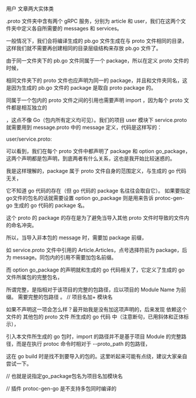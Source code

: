 用户 文章两大实体类

.proto 文件夹中含有两个 gRPC 服务，分别为 article 和 user，我们在这两个文件夹中定义各自所需要的 messages 和 services。

一般情况下，我们会将编译生成的 pb.go 文件生成在与 proto 文件相同的目录，这样我们就不需要再创建相同的目录层级结构来存放 pb.go 文件了。

由于同一文件夹下的 pb.go 文件同属于一个 package，所以在定义 proto 文件的时候，

相同文件夹下的 proto 文件也应声明为同一的 package，并且和文件夹同名，这是因为生成的 pb.go 文件的 package 是取自 proto package 的。

同属于一个包内的 proto 文件之间的引用也需要声明 import ，因为每个 proto 文件都是相互独立的

，这点不像 Go（包内所有定义均可见）。我们的项目 user 模块下 service.proto 就需要用到 message.proto 中的 message 定义，代码是这样写的：

user/service.proto:


可以看到，我们在每个 proto 文件中都声明了 package 和 option go_package，这两个声明都是包声明，到底两者有什么关系，这也是我开始比较迷惑的。

我是这样理解的，package 属于 proto 文件自身的范围定义，与生成的 go 代码无关，

它不知道 go 代码的存在（但 go 代码的 package 名往往会取自它）。 如果要指定go文件的包名的话就需要设置  option go_package 则是用来告诉 protoc-gen-go 生成的 go 代码的 package 名。

这个 proto 的 package 的存在是为了避免当导入其他 proto 文件时导致的文件内的命名冲突。

所以，当导入非本包的 message 时，需要加 package 前缀，

如 service.proto 文件中引用的 Article.Articles，点号选择符前为 package，后为 message。同包内的引用不需要加包名前缀。


而 option go_package 的声明就和生成的 go 代码相关了，它定义了生成的 go 文件所属包的完整包名，

所谓完整，是指相对于该项目的完整的包路径，应以项目的 Module Name 为前缀。 需要完整的包路径 。 // 项目名加+ 模块名

如果不声明这一项会怎么样？最开始我是没有加这项声明的，后来发现 依赖这个文件的 其他包的 proto 文件 所生成的 go 代码 中（注意断句，已用斜体和正体标示），

引入本文件所生成的 go 包时，import 的路径并不是基于项目 Module 的完整路径，而是在执行 protoc 命令时相对于 --proto_path 的包路径，

这在 go build 时是找不到要导入的包的。这里听起来可能有点绕，建议大家亲自尝试一下。

// 也就是说指定go_package包名为项目名加模块名 

// 插件 protoc-gen-go 是不支持多包同时编译的